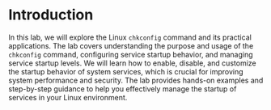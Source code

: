 # Introduction

In this lab, we will explore the Linux `chkconfig` command and its practical applications. The lab covers understanding the purpose and usage of the `chkconfig` command, configuring service startup behavior, and managing service startup levels. We will learn how to enable, disable, and customize the startup behavior of system services, which is crucial for improving system performance and security. The lab provides hands-on examples and step-by-step guidance to help you effectively manage the startup of services in your Linux environment.
